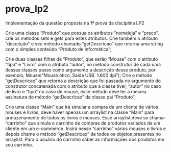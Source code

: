# prova_lp2

Implementação da questão proposta na 1ª prova da disciplina LP2


Crie uma classe “Produto” que possua os atributos “nomeloja” e “preco”, crie os métodos sets e gets
para estes atributos. Crie também o atributo “descrição” e seu método chamado “getDescricao” que
retorna uma string com o simples conteúdo “Produto de informática”;

Crie duas classes filhas de “Produto”, que serão “Mouse” com o atributo “tipo” e “Livro” com o
atributo “autor”, no método construtor de cada uma dessas classes passe como argumento a descrição
desse produto, por exemplo, Mouse(“Mouse ótico, Saída USB. 1.600 dpi”); Crie o método
“getDescricao” que retorna a descrição que foi passada no argumento do construtor concatenada com
o atributo que a classe tiver, “autor” no caso de livro e “tipo” no caso de mouse, esse método deve ter
a mesma assinatura do método “getDescricao” da classe pai “Produto”;

Crie uma classe “Main” que irá simular a compra de um cliente de vários mouses e livros, deve haver
apenas um arraylist na classe “Main” para armazenamento de todos os livros e mouses. Esse arraylist
deve se chamar “carrinho” que simula o carrinho de compras de produtos variados de um cliente em
um e-commerce. Insira nesse “carrinho” vários mouses e livros e depois chame o método
“getDescricao” de todos os objetos presentes no arraylist. Para o usuário do carrinho saber as
informações dos produtos em seu carrinho.
